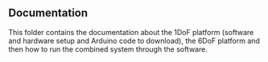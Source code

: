 ## Documentation
This folder contains the documentation about the 1DoF platform (software and hardware setup and Arduino code to download), the 6DoF platform and then how to run the combined system through the software.
